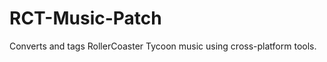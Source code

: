 RCT-Music-Patch
===============

Converts and tags RollerCoaster Tycoon music using cross-platform tools.

